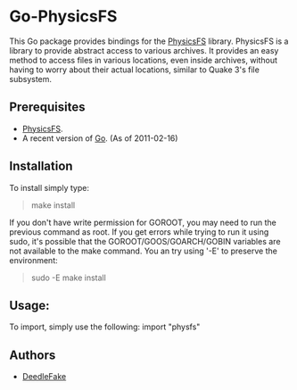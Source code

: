 Go-PhysicsFS
======

This Go package provides bindings for the [PhysicsFS][physfs] library. PhysicsFS is a library to provide abstract access to various archives. It provides an easy method to access files in various locations, even inside archives, without having to worry about their actual locations, similar to Quake 3's file subsystem.

Prerequisites
-------------

 * [PhysicsFS][physfs].
 * A recent version of [Go][go]. (As of 2011-02-16)

Installation
------------

To install simply type:

> make install

If you don't have write permission for GOROOT, you may need to run the previous command as root. If you get errors while trying to run it using sudo, it's possible that the GOROOT/GOOS/GOARCH/GOBIN variables are not available to the make command. You an try using '-E' to preserve the environment:

> sudo -E make install

Usage:
------

To import, simply use the following:
    import "physfs"

Authors
-------

 * [DeedleFake](https://github.com/DeedleFake)

[physfs]: http://www.icculus.org/physfs/
[go]: http://www.golang.org

<!--
    vim:ts=4 sw=4 et
-->
